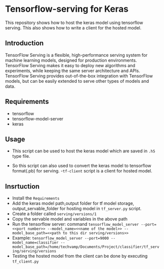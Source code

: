 # Tensorflow-serving for Keras
This repository shows how to host the  keras model using tensorflow serving. This also shows how to write a client for the hosted model.

## Introduction
TensorFlow Serving is a flexible, high-performance serving system for machine learning models, designed for production environments. TensorFlow Serving makes it easy to deploy new algorithms and experiments, while keeping the same server architecture and APIs. TensorFlow Serving provides out-of-the-box integration with TensorFlow models, but can be easily extended to serve other types of models and data.

## Requirements
- tensorflow
- tensorflow-model-server
- keras

## Usage
- This script can be used to host the keras model which are saved in `.h5` type file.

- So this script can also used to convert the keras model to tensorflow format(.pb) for serving.
-`tf-client` script is a client for hosted model.

## Insrtuction
- Install the `Requirements`
- Add the keras model path,output folder for tf model storage, output_servable_folder for hosting model in `tf_server.py` script.
- Create a folder called `serving/versions/1` 
- Copy the servable model and variables in the above path
-  Run the tensorflow server: command `tensorflow_model_server --port=<<port number>> --model_name=<<name of the model>> --model_base_path=<<path to this dir serving/versions>>`
- Example: `tensorflow_model_server --port=9000 --model_name=classifier --model_base_path=/home/techvamp/Documents/Project/classifier/tf_serving/serving/versions`
- Testing the hosted model from the client can be done by executing `tf_client.py`






